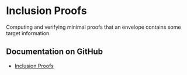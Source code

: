 # Inclusion Proofs

Computing and verifying minimal proofs that an envelope contains some target information.

## Documentation on GitHub

- [Inclusion Proofs](https://github.com/BlockchainCommons/Gordian/blob/master/Envelope/InclusionProofs.md)
